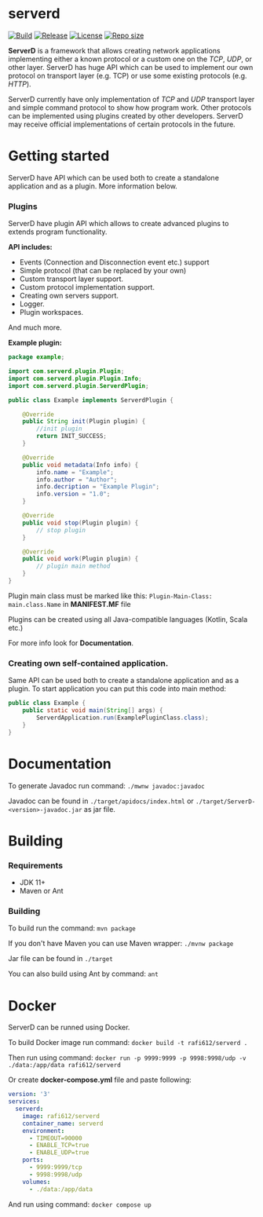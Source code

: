 # serverd

[![Build](https://img.shields.io/github/actions/workflow/status/rafi612/serverd/build.yml?branch=main)](https://github.com/rafi612/serverd/actions/workflows/maven.yml)
[![Release](https://img.shields.io/github/v/release/rafi612/serverd)](https://github.com/rafi612/serverd/releases)
[![License](https://img.shields.io/github/license/rafi612/serverd)](https://github.com/rafi612/serverd/blob/main/LICENSE)
[![Repo size](https://img.shields.io/github/repo-size/rafi612/serverd)](https://github.com/rafi612/serverd)

**ServerD** is a framework that allows creating network applications implementing either 
a known protocol or a custom one on the _TCP_, _UDP_, or other layer. ServerD has huge API
which can be used to implement our own protocol on transport layer (e.g. TCP) 
or use some existing protocols (e.g. _HTTP_). 

ServerD currently have only implementation of _TCP_ and _UDP_
transport layer and simple command protocol to show how program work. 
Other protocols can be implemented using plugins created by other developers.
ServerD may receive official implementations of certain protocols in the future.

# Getting started
ServerD have API which can be used both to create a standalone application and as a plugin. More information below.

### Plugins
ServerD have plugin API which allows to create advanced plugins to extends program functionality.

**API includes:**
- Events (Connection and Disconnection event etc.) support
- Simple protocol (that can be replaced by your own)
- Custom transport layer support.
- Custom protocol implementation support.
- Creating own servers support.
- Logger.
- Plugin workspaces.

And much more.

**Example plugin:**

```java
package example;

import com.serverd.plugin.Plugin;
import com.serverd.plugin.Plugin.Info;
import com.serverd.plugin.ServerdPlugin;

public class Example implements ServerdPlugin {

	@Override
	public String init(Plugin plugin) {
		//init plugin
		return INIT_SUCCESS;
	}

	@Override
	public void metadata(Info info) {
		info.name = "Example";
		info.author = "Author";
		info.decription = "Example Plugin";
		info.version = "1.0";
	}

	@Override
	public void stop(Plugin plugin) {
		// stop plugin
	}

	@Override
	public void work(Plugin plugin) {
		// plugin main method
	}
}
```

Plugin main class must be marked like this: `Plugin-Main-Class: main.class.Name` in **MANIFEST.MF** file

Plugins can be created using all Java-compatible languages (Kotlin, Scala etc.)

For more info look for **Documentation**.

### Creating own self-contained application.
Same API can be used both to create a standalone application and as a plugin.
To start application you can put this code into main method:

```java
public class Example {
    public static void main(String[] args) {
        ServerdApplication.run(ExamplePluginClass.class);
    }
}
```

# Documentation
To generate Javadoc run command: `./mwnw javadoc:javadoc`

Javadoc can be found in `./target/apidocs/index.html` or `./target/ServerD-<version>-javadoc.jar` as jar file.

# Building
### Requirements
- JDK 11+
- Maven or Ant

### Building
To build run the command: `mvn package`

If you don't have Maven you can use Maven wrapper: `./mvnw package`

Jar file can be found in `./target`

You can also build using Ant by command: `ant`

# Docker

ServerD can be runned using Docker. 

To build Docker image run command:
`docker build -t rafi612/serverd .`

Then run using command:
`docker run -p 9999:9999 -p 9998:9998/udp -v ./data:/app/data rafi612/serverd`

Or create **docker-compose.yml** file and paste following:

```yaml
version: '3'
services:
  serverd:
    image: rafi612/serverd
    container_name: serverd
    environment:
      - TIMEOUT=90000
      - ENABLE_TCP=true
      - ENABLE_UDP=true
    ports:
      - 9999:9999/tcp
      - 9998:9998/udp
    volumes:
      - ./data:/app/data
```

And run using command: `docker compose up`


